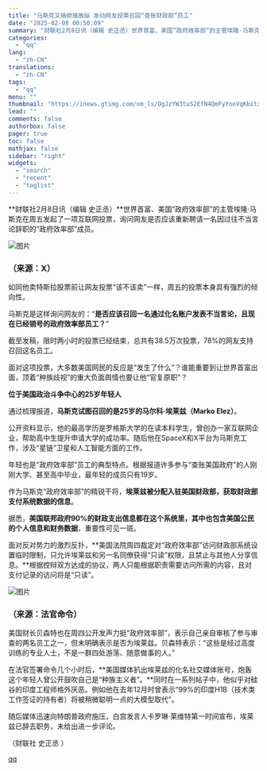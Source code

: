 ```yaml
---
title: "马斯克又搞欲擒故纵 发动网友投票召回“查账财政部”员工"
date: "2025-02-08 00:50:09"
summary: "财联社2月8日讯（编辑 史正丞）世界首富、美国“政府效率部”的主管埃隆·马斯克在周五发起了一项互联网..."
categories:
  - "qq"
lang:
  - "zh-CN"
translations:
  - "zh-CN"
tags:
  - "qq"
menu: ""
thumbnail: "https://inews.gtimg.com/om_ls/OgJzYW3tuS2EfN4QmFyYooVqKbitxX4W7mOZ8fdARhX0UAA_640360/0"
lead: ""
comments: false
authorbox: false
pager: true
toc: false
mathjax: false
sidebar: "right"
widgets:
  - "search"
  - "recent"
  - "taglist"
---
```


**财联社2月8日讯（编辑 史正丞）**世界首富、美国“政府效率部”的主管埃隆·马斯克在周五发起了一项互联网投票，询问网友是否应该重新聘请一名因过往不当言论辞职的“政府效率部”成员。

![图片](https://inews.gtimg.com/om_bt/OjPgi-qv6QrNImhb65CUltWMnKyFE4akZxKKqzAsMtILcAA/641)

### （来源：X）

如同他卖特斯拉股票前让网友投票“该不该卖”一样，周五的投票本身具有强烈的倾向性。

马斯克是这样询问网友的：“**是否应该召回一名通过化名账户发表不当言论，且现在已经销号的政府效率部员工？**”

截至发稿，限时两小时的投票已经结束，总共有38.5万次投票，78%的网友支持召回这名员工。

面对这项投票，大多数美国网民的反应是“发生了什么”？谁能重要到让世界首富出面，顶着“种族歧视”的重大负面舆情也要让他“官复原职”？

**位于美国政治斗争中心的25岁年轻人**

通过梳理报道，**马斯克试图召回的是25岁的马尔科·埃莱兹（Marko Elez）**。

公开资料显示，他的最高学历是罗格斯大学的在读本科学生，曾创办一家互联网企业，帮助高中生提升申请大学的成功率。随后他在SpaceX和X平台为马斯克工作，涉及“星链”卫星和人工智能方面的工作。

年轻也是“政府效率部”员工的典型特点。根据报道许多参与“查账美国政府”的人刚刚大学、甚至高中毕业，最年轻的成员只有19岁。

作为马斯克“政府效率部”的精锐干将，**埃莱兹被分配入驻美国财政部，获取财政部支付系统数据的信息**。

据悉，**美国联邦政府90%的财政支出信息都在这个系统里，其中也包含美国公民的个人信息和财务数据**，重要性可见一斑。

面对反对势力的激烈反扑，**美国法院周四裁定对“政府效率部”访问财政部系统设置临时限制，只允许埃莱兹和另一名同僚获得“只读”权限，且禁止与其他人分享信息。**根据控辩双方达成的协议，两人只能根据职责需要访问所需的内容，且对支付记录的访问将是“只读”。

![图片](https://inews.gtimg.com/om_bt/OKCZXavGR69JPFRPhK8O-o4n5YfgtO2Fuo0tnMrEtLnkoAA/641)

### （来源：法官命令）

美国财长贝森特也在周四公开发声力挺“政府效率部”，表示自己亲自审核了参与审查的两名员工之一，但未明确表示是否为埃莱兹。贝森特表示：“这些是经过高度训练的专业人士，不是一群四处游荡、随意做事的人。”

在法官签署命令几个小时后，**美国媒体扒出埃莱兹的化名社交媒体账号，炮轰这个年轻人曾公开鼓吹自己是“种族主义者”。**同时在一系列帖子中，他似乎对硅谷的印度工程师格外厌恶。例如他在去年12月时曾表示“99%的印度H1B（技术类工作签证的持有者）将被稍微聪明一点的大模型取代”。

随后媒体迅速向特朗普政府施压，白宫发言人卡罗琳·莱维特第一时间宣布，埃莱兹已辞去职务，未给出进一步评论。

（财联社 史正丞 ）

[qq](https://new.qq.com/rain/a/20250208A00GG900)
